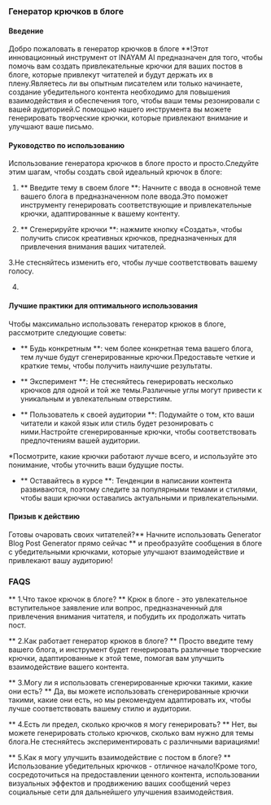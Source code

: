 ### Генератор крючков в блоге

#### Введение
Добро пожаловать в генератор крючков в блоге **!Этот инновационный инструмент от INAYAM AI предназначен для того, чтобы помочь вам создать привлекательные крючки для ваших постов в блоге, которые привлекут читателей и будут держать их в плену.Являетесь ли вы опытным писателем или только начинаете, создание убедительного контента необходимо для повышения взаимодействия и обеспечения того, чтобы ваши темы резонировали с вашей аудиторией.С помощью нашего инструмента вы можете генерировать творческие крючки, которые привлекают внимание и улучшают ваше письмо.

#### Руководство по использованию
Использование генератора крючков в блоге просто и просто.Следуйте этим шагам, чтобы создать свой идеальный крючок в блоге:

1. ** Введите тему в своем блоге **: Начните с ввода в основной теме вашего блога в предназначенном поле ввода.Это поможет инструменту генерировать соответствующие и привлекательные крючки, адаптированные к вашему контенту.

2. ** Сгенерируйте крючки **: нажмите кнопку «Создать», чтобы получить список креативных крючков, предназначенных для привлечения внимания ваших читателей.

3.Не стесняйтесь изменить его, чтобы лучше соответствовать вашему голосу.

4.

#### Лучшие практики для оптимального использования
Чтобы максимально использовать генератор крюков в блоге, рассмотрите следующие советы:

- ** Будь конкретным **: чем более конкретная тема вашего блога, тем лучше будут сгенерированные крючки.Предоставьте четкие и краткие темы, чтобы получить наилучшие результаты.

- ** Эксперимент **: Не стесняйтесь генерировать несколько крючков для одной и той же темы.Различные углы могут привести к уникальным и увлекательным отверстиям.

- ** Пользователь к своей аудитории **: Подумайте о том, кто ваши читатели и какой язык или стиль будет резонировать с ними.Настройте сгенерированные крючки, чтобы соответствовать предпочтениям вашей аудитории.

*Посмотрите, какие крючки работают лучше всего, и используйте это понимание, чтобы уточнить ваши будущие посты.

- ** Оставайтесь в курсе **: Тенденции в написании контента развиваются, поэтому следите за популярными темами и стилями, чтобы ваши крючки оставались актуальными и привлекательными.

#### Призыв к действию
Готовы очаровать своих читателей?** Начните использовать Generator Blog Post Generator прямо сейчас ** и преобразуйте сообщения в блоге с убедительными крючками, которые улучшают взаимодействие и привлекают вашу аудиторию!

### FAQS

** 1.Что такое крючок в блоге? **
Крюк в блоге - это увлекательное вступительное заявление или вопрос, предназначенный для привлечения внимания читателя, и побудить их продолжать читать пост.

** 2.Как работает генератор крюков в блоге? **
Просто введите тему вашего блога, и инструмент будет генерировать различные творческие крючки, адаптированные к этой теме, помогая вам улучшить взаимодействие вашего контента.

** 3.Могу ли я использовать сгенерированные крючки такими, какие они есть? **
Да, вы можете использовать сгенерированные крючки такими, какие они есть, но мы рекомендуем адаптировать их, чтобы лучше соответствовать вашему стилю и аудитории.

** 4.Есть ли предел, сколько крючков я могу генерировать? **
Нет, вы можете генерировать столько крючков, сколько вам нужно для темы блога.Не стесняйтесь экспериментировать с различными вариациями!

** 5.Как я могу улучшить взаимодействие с постом в блоге? **
Использование убедительных крючков - отличное начало!Кроме того, сосредоточиться на предоставлении ценного контента, использовании визуальных эффектов и продвижению ваших сообщений через социальные сети для дальнейшего улучшения взаимодействия.